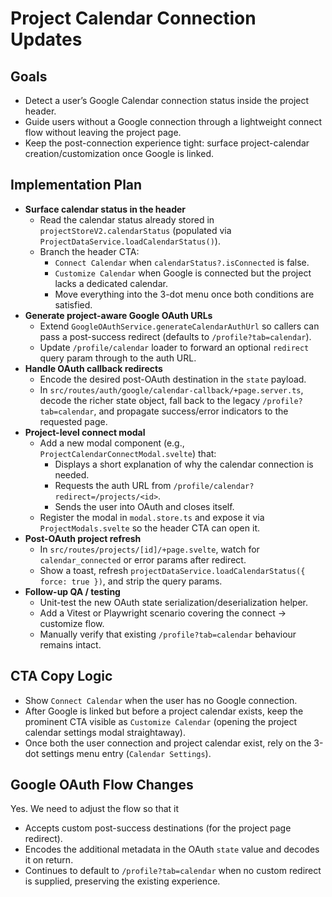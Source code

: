 # Project Calendar Connection Updates

## Goals

- Detect a user’s Google Calendar connection status inside the project header.
- Guide users without a Google connection through a lightweight connect flow without leaving the project page.
- Keep the post-connection experience tight: surface project-calendar creation/customization once Google is linked.

## Implementation Plan

- **Surface calendar status in the header**
    - Read the calendar status already stored in `projectStoreV2.calendarStatus` (populated via `ProjectDataService.loadCalendarStatus()`).
    - Branch the header CTA:
        - `Connect Calendar` when `calendarStatus?.isConnected` is false.
        - `Customize Calendar` when Google is connected but the project lacks a dedicated calendar.
        - Move everything into the 3-dot menu once both conditions are satisfied.
- **Generate project-aware Google OAuth URLs**
    - Extend `GoogleOAuthService.generateCalendarAuthUrl` so callers can pass a post-success redirect (defaults to `/profile?tab=calendar`).
    - Update `/profile/calendar` loader to forward an optional `redirect` query param through to the auth URL.
- **Handle OAuth callback redirects**
    - Encode the desired post-OAuth destination in the `state` payload.
    - In `src/routes/auth/google/calendar-callback/+page.server.ts`, decode the richer state object, fall back to the legacy `/profile?tab=calendar`, and propagate success/error indicators to the requested page.
- **Project-level connect modal**
    - Add a new modal component (e.g., `ProjectCalendarConnectModal.svelte`) that:
        - Displays a short explanation of why the calendar connection is needed.
        - Requests the auth URL from `/profile/calendar?redirect=/projects/<id>`.
        - Sends the user into OAuth and closes itself.
    - Register the modal in `modal.store.ts` and expose it via `ProjectModals.svelte` so the header CTA can open it.
- **Post-OAuth project refresh**
    - In `src/routes/projects/[id]/+page.svelte`, watch for `calendar_connected` or error params after redirect.
    - Show a toast, refresh `projectDataService.loadCalendarStatus({ force: true })`, and strip the query params.
- **Follow-up QA / testing**
    - Unit-test the new OAuth state serialization/deserialization helper.
    - Add a Vitest or Playwright scenario covering the connect → customize flow.
    - Manually verify that existing `/profile?tab=calendar` behaviour remains intact.

## CTA Copy Logic

- Show `Connect Calendar` when the user has no Google connection.
- After Google is linked but before a project calendar exists, keep the prominent CTA visible as `Customize Calendar` (opening the project calendar settings modal straightaway).
- Once both the user connection and project calendar exist, rely on the 3-dot settings menu entry (`Calendar Settings`).

## Google OAuth Flow Changes

Yes. We need to adjust the flow so that it

- Accepts custom post-success destinations (for the project page redirect).
- Encodes the additional metadata in the OAuth `state` value and decodes it on return.
- Continues to default to `/profile?tab=calendar` when no custom redirect is supplied, preserving the existing experience.
